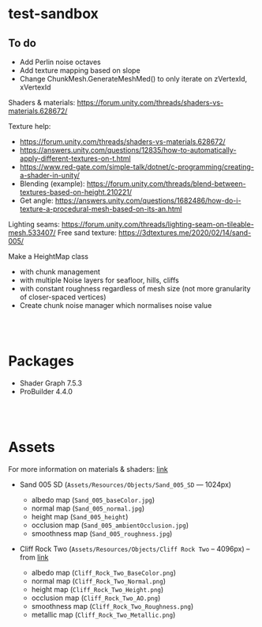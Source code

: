 # test-sandbox

## To do
* Add Perlin noise octaves
* Add texture mapping based on slope
* Change ChunkMesh.GenerateMeshMed() to only iterate on zVertexId, xVertexId


Shaders & materials: https://forum.unity.com/threads/shaders-vs-materials.628672/

Texture help:
* https://forum.unity.com/threads/shaders-vs-materials.628672/
* https://answers.unity.com/questions/12835/how-to-automatically-apply-different-textures-on-t.html
* https://www.red-gate.com/simple-talk/dotnet/c-programming/creating-a-shader-in-unity/
* Blending (example): https://forum.unity.com/threads/blend-between-textures-based-on-height.210221/
* Get angle: https://answers.unity.com/questions/1682486/how-do-i-texture-a-procedural-mesh-based-on-its-an.html

Lighting seams: https://forum.unity.com/threads/lighting-seam-on-tileable-mesh.533407/
Free sand texture: https://3dtextures.me/2020/02/14/sand-005/


Make a HeightMap class
* with chunk management
* with multiple Noise layers for seafloor, hills, cliffs
* with constant roughness regardless of mesh size (not more granularity of closer-spaced vertices)
* Create chunk noise manager which normalises noise value

<br><br>

# Packages
* Shader Graph 7.5.3
* ProBuilder 4.4.0

<br><br>

# Assets
For more information on materials & shaders: <a href="https://docs.unity3d.com/Manual/StandardShaderMaterialParameters.html" target="_blank">link</a>
* Sand 005 SD (`Assets/Resources/Objects/Sand_005_SD` — 1024px)
  * albedo map (`Sand_005_baseColor.jpg`)
  * normal map (`Sand_005_normal.jpg`)
  * height map (`Sand_005_height`)
  * occlusion map (`Sand_005_ambientOcclusion.jpg`)
  * smoothness map (`Sand_005_roughness.jpg`)

* Cliff Rock Two (`Assets/Resources/Objects/Cliff Rock Two` – 4096px) – from <a href="https://www.cgtrader.com/free-3d-models/exterior/other/cliff-rock-two" target="_blank">link</a>
  * albedo map (`Cliff_Rock_Two_BaseColor.png`)
  * normal map (`Cliff_Rock_Two_Normal.png`)
  * height map (`Cliff_Rock_Two_Height.png`)
  * occlusion map (`Cliff_Rock_Two_AO.png`)
  * smoothness map (`Cliff_Rock_Two_Roughness.png`)
  * metallic map (`Cliff_Rock_Two_Metallic.png`)
